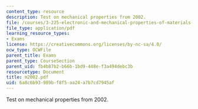 ```yaml
---
content_type: resource
description: Test on mechanical properties from 2002.
file: /courses/3-225-electronic-and-mechanical-properties-of-materials-fall-2007/6a8c6b93989bf8f5aa24a7b7cd7945af_m2002.pdf
file_type: application/pdf
learning_resource_types:
- Exams
license: https://creativecommons.org/licenses/by-nc-sa/4.0/
ocw_type: OCWFile
parent_title: Exams
parent_type: CourseSection
parent_uid: fb4b87b2-b66b-1bd9-448e-f3a494debc3b
resourcetype: Document
title: m2002.pdf
uid: 6a8c6b93-989b-f8f5-aa24-a7b7cd7945af
---
```

Test on mechanical properties from 2002.